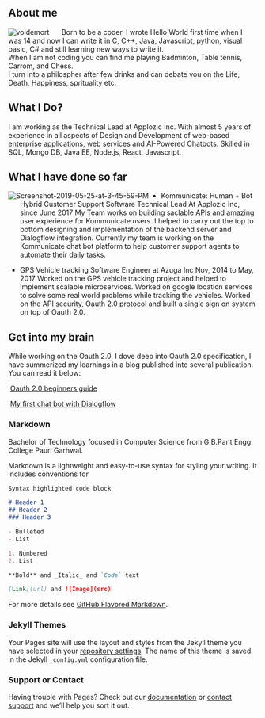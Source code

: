 ## About me

<img src="https://i.ibb.co/Vxmhp4J/voldemort.jpg" alt="voldemort" border="0" style ="float:left; padding: 0px 25px 0px 0px">
Born to be a coder. I wrote Hello World first time when I was 14 and now I can write it in C, C++, Java, Javascript, python, visual basic, C# and still learning new ways to write it.<br>
When I am not coding you can find me playing Badminton, Table tennis, Carrom, and Chess.<br>
I turn into a philospher after few drinks and can debate you on the Life, Death, Happiness, sprituality etc. 

## What I Do?

I am working as the Technical Lead at Applozic Inc. With almost 5 years of experience in all aspects of Design and Development of web-based enterprise applications, web services and AI-Powered Chatbots. Skilled in SQL, Mongo DB, Java EE, Node.js, React, Javascript.

## What I have done so far

<a href="https://Kommunicate.io"><img src="https://i.ibb.co/tx0YDGb/Screenshot-2019-05-25-at-3-45-59-PM.png" alt="Screenshot-2019-05-25-at-3-45-59-PM" border="0" style ="float:left; padding: 0px 25px 0px 0px"></a>
* Kommunicate: Human + Bot Hybrid Customer Support Software
  Technical Lead At Applozic Inc, since June 2017
  My Team works on building saclable APIs and amazing user experience for Kommunicate users. I helped to carry out the top to   bottom designing and implementation of the backend server and Dialogflow integration. Currently my team is working on the     Kommunicate chat bot platform to help customer support agents to automate their daily tasks.  

* GPS Vehicle tracking
   Software Engineer at Azuga Inc Nov, 2014 to May, 2017
   Worked on the GPS vehicle tracking project and helped to implement scalable microservices. Worked on google location services to solve some real world problems while tracking the vehicles. Worked on the API security, Oauth 2.0 protocol and built a single sign on system on top of Oauth 2.0.  
   

## Get into my brain

While working on the Oauth 2.0, I dove deep into Oauth 2.0 specification, I have summerized my learnings in a blog published into several publication. You can read it below:   

 <a href="https://dzone.com/articles/oauth-20-beginners-guide">Oauth 2.0 beginners guide</a>


 <a href="https://medium.com/engineering-applozic/beginners-guide-to-creating-chatbots-using-dialogflow-f56e9f6ddaf5">My first chat bot with Dialogflow</a>


### Markdown

Bachelor of Technology focused in Computer Science from G.B.Pant Engg. College Pauri Garhwal.

Markdown is a lightweight and easy-to-use syntax for styling your writing. It includes conventions for

```markdown
Syntax highlighted code block

# Header 1
## Header 2
### Header 3

- Bulleted
- List

1. Numbered
2. List

**Bold** and _Italic_ and `Code` text

[Link](url) and ![Image](src)
```

For more details see [GitHub Flavored Markdown](https://guides.github.com/features/mastering-markdown/).

### Jekyll Themes

Your Pages site will use the layout and styles from the Jekyll theme you have selected in your [repository settings](https://github.com/Suraj-Kumar/suraj-kumar.github.io/settings). The name of this theme is saved in the Jekyll `_config.yml` configuration file.

### Support or Contact

Having trouble with Pages? Check out our [documentation](https://help.github.com/categories/github-pages-basics/) or [contact support](https://github.com/contact) and we’ll help you sort it out.
